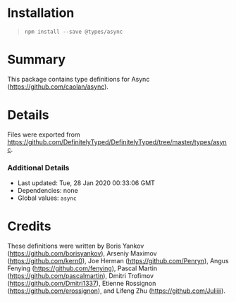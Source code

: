 # Installation
> `npm install --save @types/async`

# Summary
This package contains type definitions for Async (https://github.com/caolan/async).

# Details
Files were exported from https://github.com/DefinitelyTyped/DefinitelyTyped/tree/master/types/async.

### Additional Details
 * Last updated: Tue, 28 Jan 2020 00:33:06 GMT
 * Dependencies: none
 * Global values: `async`

# Credits
These definitions were written by Boris Yankov (https://github.com/borisyankov), Arseniy Maximov (https://github.com/kern0), Joe Herman (https://github.com/Penryn), Angus Fenying (https://github.com/fenying), Pascal Martin (https://github.com/pascalmartin), Dmitri Trofimov (https://github.com/Dmitri1337), Etienne Rossignon (https://github.com/erossignon), and Lifeng Zhu (https://github.com/Juliiii).
